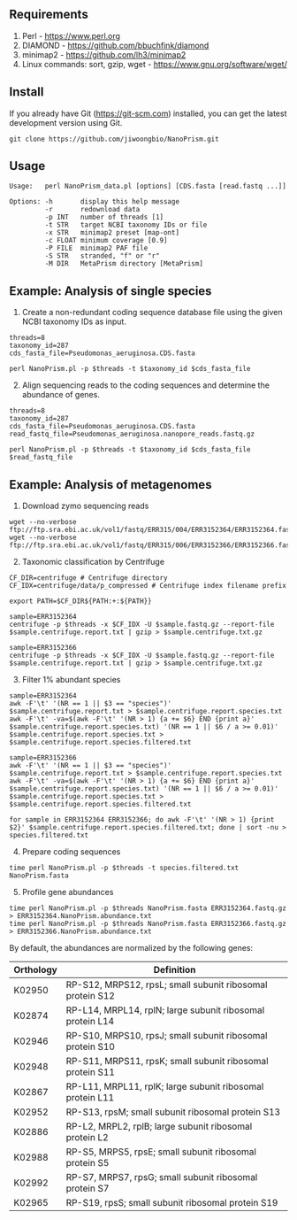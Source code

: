 ## Requirements

1. Perl - https://www.perl.org
2. DIAMOND - https://github.com/bbuchfink/diamond
3. minimap2 - https://github.com/lh3/minimap2
4. Linux commands: sort, gzip, wget - https://www.gnu.org/software/wget/


## Install

If you already have Git (https://git-scm.com) installed, you can get the latest development version using Git.

```
git clone https://github.com/jiwoongbio/NanoPrism.git
```


## Usage

```
Usage:   perl NanoPrism_data.pl [options] [CDS.fasta [read.fastq ...]]

Options: -h       display this help message
         -r       redownload data
         -p INT   number of threads [1]
         -t STR   target NCBI taxonomy IDs or file
         -x STR   minimap2 preset [map-ont]
         -c FLOAT minimum coverage [0.9]
         -P FILE  minimap2 PAF file
         -S STR   stranded, "f" or "r"
         -M DIR   MetaPrism directory [MetaPrism]
```


## Example: Analysis of single species

1. Create a non-redundant coding sequence database file using the given NCBI taxonomy IDs as input.

```
threads=8
taxonomy_id=287
cds_fasta_file=Pseudomonas_aeruginosa.CDS.fasta

perl NanoPrism.pl -p $threads -t $taxonomy_id $cds_fasta_file
```

2. Align sequencing reads to the coding sequences and determine the abundance of genes.

```
threads=8
taxonomy_id=287
cds_fasta_file=Pseudomonas_aeruginosa.CDS.fasta
read_fastq_file=Pseudomonas_aeruginosa.nanopore_reads.fastq.gz

perl NanoPrism.pl -p $threads -t $taxonomy_id $cds_fasta_file $read_fastq_file
```


## Example: Analysis of metagenomes

1. Download zymo sequencing reads

```
wget --no-verbose ftp://ftp.sra.ebi.ac.uk/vol1/fastq/ERR315/004/ERR3152364/ERR3152364.fastq.gz
wget --no-verbose ftp://ftp.sra.ebi.ac.uk/vol1/fastq/ERR315/006/ERR3152366/ERR3152366.fastq.gz
```

2. Taxonomic classification by Centrifuge

```
CF_DIR=centrifuge # Centrifuge directory
CF_IDX=centrifuge/data/p_compressed # Centrifuge index filename prefix

export PATH=$CF_DIR${PATH:+:${PATH}}

sample=ERR3152364
centrifuge -p $threads -x $CF_IDX -U $sample.fastq.gz --report-file $sample.centrifuge.report.txt | gzip > $sample.centrifuge.txt.gz

sample=ERR3152366
centrifuge -p $threads -x $CF_IDX -U $sample.fastq.gz --report-file $sample.centrifuge.report.txt | gzip > $sample.centrifuge.txt.gz
```

3. Filter 1% abundant species

```
sample=ERR3152364
awk -F'\t' '(NR == 1 || $3 == "species")' $sample.centrifuge.report.txt > $sample.centrifuge.report.species.txt
awk -F'\t' -va=$(awk -F'\t' '(NR > 1) {a += $6} END {print a}' $sample.centrifuge.report.species.txt) '(NR == 1 || $6 / a >= 0.01)' $sample.centrifuge.report.species.txt > $sample.centrifuge.report.species.filtered.txt

sample=ERR3152366
awk -F'\t' '(NR == 1 || $3 == "species")' $sample.centrifuge.report.txt > $sample.centrifuge.report.species.txt
awk -F'\t' -va=$(awk -F'\t' '(NR > 1) {a += $6} END {print a}' $sample.centrifuge.report.species.txt) '(NR == 1 || $6 / a >= 0.01)' $sample.centrifuge.report.species.txt > $sample.centrifuge.report.species.filtered.txt

for sample in ERR3152364 ERR3152366; do awk -F'\t' '(NR > 1) {print $2}' $sample.centrifuge.report.species.filtered.txt; done | sort -nu > species.filtered.txt
```

4. Prepare coding sequences

```
time perl NanoPrism.pl -p $threads -t species.filtered.txt NanoPrism.fasta
```

5. Profile gene abundances

```
time perl NanoPrism.pl -p $threads NanoPrism.fasta ERR3152364.fastq.gz > ERR3152364.NanoPrism.abundance.txt
time perl NanoPrism.pl -p $threads NanoPrism.fasta ERR3152366.fastq.gz > ERR3152366.NanoPrism.abundance.txt
```

By default, the abundances are normalized by the following genes:

| Orthology | Definition |
| --- | --- |
| K02950 | RP-S12, MRPS12, rpsL; small subunit ribosomal protein S12 |
| K02874 | RP-L14, MRPL14, rplN; large subunit ribosomal protein L14 |
| K02946 | RP-S10, MRPS10, rpsJ; small subunit ribosomal protein S10 |
| K02948 | RP-S11, MRPS11, rpsK; small subunit ribosomal protein S11 |
| K02867 | RP-L11, MRPL11, rplK; large subunit ribosomal protein L11 |
| K02952 | RP-S13, rpsM; small subunit ribosomal protein S13 |
| K02886 | RP-L2, MRPL2, rplB; large subunit ribosomal protein L2 |
| K02988 | RP-S5, MRPS5, rpsE; small subunit ribosomal protein S5 |
| K02992 | RP-S7, MRPS7, rpsG; small subunit ribosomal protein S7 |
| K02965 | RP-S19, rpsS; small subunit ribosomal protein S19 |

